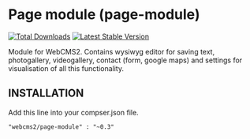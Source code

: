 Page module (page-module)
=========================

[![Total Downloads](https://poser.pugx.org/webcms2/page-module/downloads.png)](https://packagist.org/packages/webcms2/page-module)
[![Latest Stable Version](https://poser.pugx.org/webcms2/page-module/v/stable.png)](https://github.com/webcms2/page-module/releases)

Module for WebCMS2. Contains wysiwyg editor for saving text, photogallery, videogallery, contact (form, google maps) and settings for visualisation of all this functionality.

INSTALLATION
-----------

Add this line into your compser.json file.

```
"webcms2/page-module" : "~0.3"
```
